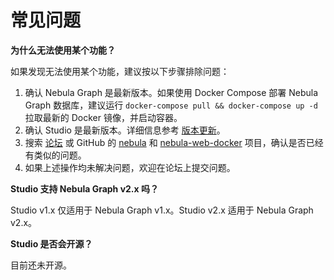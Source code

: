 # 常见问题

**为什么无法使用某个功能？**

如果发现无法使用某个功能，建议按以下步骤排除问题：

1. 确认 Nebula Graph 是最新版本。如果使用 Docker Compose 部署 Nebula Graph 数据库，建议运行 `docker-compose pull && docker-compose up -d` 拉取最新的 Docker 镜像，并启动容器。
2. 确认 Studio 是最新版本。详细信息参考 [版本更新](../about-studio/st-ug-check-updates.md)。
3. 搜索 [论坛](https://discuss.nebula-graph.com.cn/) 或 GitHub 的 [nebula](https://github.com/vesoft-inc/nebula) 和 [nebula-web-docker](https://github.com/vesoft-inc/nebula-web-docker/issues) 项目，确认是否已经有类似的问题。
4. 如果上述操作均未解决问题，欢迎在论坛上提交问题。

**Studio 支持 Nebula Graph v2.x 吗？**

Studio v1.x 仅适用于 Nebula Graph v1.x。Studio v2.x 适用于 Nebula Graph v2.x。

**Studio 是否会开源？**

目前还未开源。
